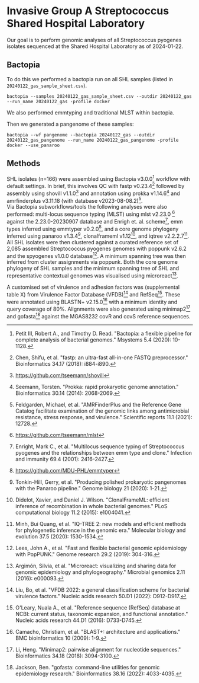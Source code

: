 # Invasive Group A Streptococcus Shared Hospital Laboratory

Our goal is to perform genomic analyses of all Streptococcus pyogenes isolates sequenced at the Shared Hospital Laboratory as of 2024-01-22. 

## Bactopia 
To do this we performed a bactopia run on all SHL samples (listed in `20240122_gas_sample_sheet.csv`).

`bactopia --samples 20240122_gas_sample_sheet.csv --outdir 20240122_gas --run_name 20240122_gas -profile docker`

We also performed emmtyping and traditional MLST within bactopia.

Then we generated a pangenome of these samples:

`bactopia --wf pangenome --bactopia 20240122_gas --outdir 20240122_gas_pangenome --run_name 20240122_gas_pangenome -profile docker --use_panaroo`

## Methods

SHL isolates (n=166) were assembled using Bactopia v3.0.0[^1] workflow with default settings. 
In brief, this involves QC with fastp v0.23.4[^2] followed by assembly using shovill v1.1.0[^3] and annotation using prokka v1.14.6[^4] and amrfinderplus v3.11.18 (with database v2023-08-08.2)[^5].  
Via Bactopia subworkflows/tools the following analyses were also performed: multi-locus sequence typing (MLST) using mlst v2.23.0 [^6] against the 2.23.0-20230907 database and Enrigh et. al. scheme[^7], emm types inferred using emmtyper v0.2.0[^8], and a core genome phylogeny inferred using panaroo v1.3.4[^9], clonalframeml v1.12[^10], and iqtree v2.2.2.7[^11]. 
All SHL isolates were then clustered against a curated reference set of 2,085 assembled Streptococcus pyogenes genomes with poppunk v2.6.2 and the spyogenes v1.0.0 database[^12].
A minimum spanning tree was then inferred from cluster assignments via poppunk.
Both the core genome phylogeny of SHL samples and the minimum spanning tree of SHL and representative contextual genomes was visualised using microreact[^13].

A customised set of virulence and adhesion factors was (supplemental table X) from Virulence Factor Database (VFDB)[^14] and RefSeq[^15]. These were annotated using BLASTN+ v2.15.0[^16] with a minimum identity and query coverage of 80%.
Alignments were also generated using minimap2[^17] and gofasta[^18] against the MGAS8232 covR and covS reference sequences.

[^1]: Petit III, Robert A., and Timothy D. Read. "Bactopia: a flexible pipeline for complete analysis of bacterial genomes." Msystems 5.4 (2020): 10-1128.
[^2]: Chen, Shifu, et al. "fastp: an ultra-fast all-in-one FASTQ preprocessor." Bioinformatics 34.17 (2018): i884-i890.
[^3]: https://github.com/tseemann/shovill
[^4]: Seemann, Torsten. "Prokka: rapid prokaryotic genome annotation." Bioinformatics 30.14 (2014): 2068-2069.
[^5]: Feldgarden, Michael, et al. "AMRFinderPlus and the Reference Gene Catalog facilitate examination of the genomic links among antimicrobial resistance, stress response, and virulence." Scientific reports 11.1 (2021): 12728.
[^6]: https://github.com/tseemann/mlst
[^7]: Enright, Mark C., et al. "Multilocus sequence typing of Streptococcus pyogenes and the relationships between emm type and clone." Infection and immunity 69.4 (2001): 2416-2427.
[^8]: https://github.com/MDU-PHL/emmtyper
[^9]: Tonkin-Hill, Gerry, et al. "Producing polished prokaryotic pangenomes with the Panaroo pipeline." Genome biology 21 (2020): 1-21.
[^10]: Didelot, Xavier, and Daniel J. Wilson. "ClonalFrameML: efficient inference of recombination in whole bacterial genomes." PLoS computational biology 11.2 (2015): e1004041.
[^11]: Minh, Bui Quang, et al. "IQ-TREE 2: new models and efficient methods for phylogenetic inference in the genomic era." Molecular biology and evolution 37.5 (2020): 1530-1534.
[^12]: Lees, John A., et al. "Fast and flexible bacterial genomic epidemiology with PopPUNK." Genome research 29.2 (2019): 304-316.
[^13]: Argimón, Silvia, et al. "Microreact: visualizing and sharing data for genomic epidemiology and phylogeography." Microbial genomics 2.11 (2016): e000093.
[^14]: Liu, Bo, et al. "VFDB 2022: a general classification scheme for bacterial virulence factors." Nucleic acids research 50.D1 (2022): D912-D917.
[^15]: O'Leary, Nuala A., et al. "Reference sequence (RefSeq) database at NCBI: current status, taxonomic expansion, and functional annotation." Nucleic acids research 44.D1 (2016): D733-D745.
[^16]: Camacho, Christiam, et al. "BLAST+: architecture and applications." BMC bioinformatics 10 (2009): 1-9.
[^17]: Li, Heng. "Minimap2: pairwise alignment for nucleotide sequences." Bioinformatics 34.18 (2018): 3094-3100.
[^18]: Jackson, Ben. "gofasta: command-line utilities for genomic epidemiology research." Bioinformatics 38.16 (2022): 4033-4035.
